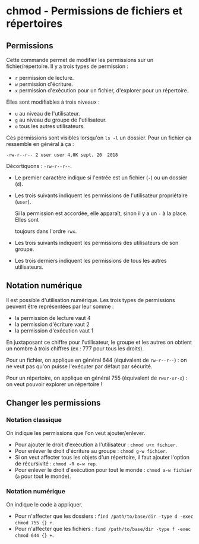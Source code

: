 # chmod - Permissions de fichiers et répertoires

## Permissions

Cette commande permet de modifier les permissions sur un fichier/répertoire. Il y a trois types de permission :

* `r` permission de lecture.
* `w` permission d'écriture.
* `x` permission d'exécution pour un fichier, d'explorer pour un répertoire.

Elles sont modifiables à trois niveaux :

* `u` au niveau de l'utilisateur.
* `g` au niveau du groupe de l'utilisateur.
* `o` tous les autres utilisateurs.

Ces permissions sont visibles lorsqu'on `ls -l` un dossier. Pour un fichier ça ressemble en général à ça :

```text
-rw-r--r-- 2 user user 4,0K sept. 20  2018
```

Décortiquons : `-rw-r--r--`.

* Le premier caractère indique si l'entrée est un fichier \(`-`\) ou un dossier \(`d`\).
* Les trois suivants indiquent les permissions de l'utilisateur propriétaire \(`user`\).

  Si la permission est accordée, elle apparaît, sinon il y a un `-` à la place. Elles sont

  toujours dans l'ordre `rwx`.

* Les trois suivants indiquent les permissions des utilisateurs de son groupe.
* Les trois derniers indiquent les permissions de tous les autres utilisateurs.

## Notation numérique

Il est possible d'utilisation numérique. Les trois types de permissions peuvent être représentées par leur somme :

* la permission de lecture vaut 4
* la permission d'écriture vaut 2
* la permission d'exécution vaut 1

En juxtaposant ce chiffre pour l'utilisateur, le groupe et les autres on obtient un nombre à trois chiffres \(ex : 777 pour tous les droits\).

Pour un fichier, on applique en général 644 \(équivalent de `rw-r--r--`\) : on ne veut pas qu'on puisse l'exécuter par défaut par sécurité.

Pour un répertoire, on applique en général 755 \(équivalent de `rwxr-xr-x`\) : on veut pouvoir explorer un répertoire !

## Changer les permissions

### Notation classique

On indique les permissions que l'on veut ajouter/enlever.

* Pour ajouter le droit d'exécution à l'utilisateur : `chmod u+x fichier`.
* Pour enlever le droit d'écriture au groupe : `chmod g-w fichier`.
* Si on veut affecter tous les objets d'un répertoire, il faut ajouter l'option de récursivité : `chmod -R o-w rep`.
* Pour enlever le droit d'exécution pour tout le monde : `chmod a-w fichier` \(`a` pour tout le monde\).

### Notation numérique

On indique le code à appliquer.

* Pour n'affecter que les dossiers : `find /path/to/base/dir -type d -exec chmod 755 {} +`.
* Pour n'affecter que les fichiers : `find /path/to/base/dir -type f -exec chmod 644 {} +`.

